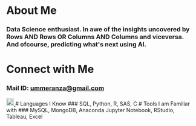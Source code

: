 # About Me
### Data Science enthusiast. In awe of the insights uncovered by Rows AND Rows OR Columns AND Columns and viceversa. And ofcourse, predicting what's next using AI.
# Connect with Me
### Mail ID: ummeranza@gmail.com 
<!DOCTYPE html>
<html>
   <head>
   </head>
   <body>
      <a href="https://www.hackerrank.com/ummeranza">
         <img alt="HackerRank" src="https://raw.githubusercontent.com/rahuldkjain/github-profile-readme-generator/master/src/images/icons/Social/hackerrank.svg"
         width=20" height="20">
      </a>
   </body>
</html>
# Languages I Know
### SQL, Python, R, SAS, C
# Tools I am Familiar with
### MySQL, MongoDB, Anaconda Jupyter Notebook, RStudio, Tableau, Excel




<!---
AnzaGitHub/AnzaGitHub is a ✨ special ✨ repository because its `README.md` (this file) appears on your GitHub profile.
You can click the Preview link to take a look at your changes.
--->
